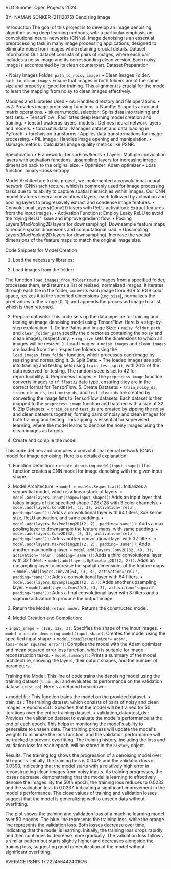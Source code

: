 VLG Summer Open Projects 2024

BY- NAMAN SONKER (21112075)
Denoising Image
 
Introduction
 The goal of this project is to develop an image denoising algorithm using deep learning methods, with a particular emphasis on convolutional neural networks (CNNs). Image denoising is an essential preprocessing task in many image processing applications, designed to eliminate noise from images while retaining crucial details.
Dataset information
Our dataset consists of pairs of images, where each pair includes a noisy image and its corresponding clean version. Each noisy image is accompanied by its clean counterpart.
Dataset Preparation

•	Noisy Images Folder: `path_to_noisy_images`
•	Clean Images Folder: `path_to_clean_images`
 Ensure that images in both folders are of the same size and properly aligned for training. This alignment is crucial for the model to learn the mapping from noisy to clean images effectively.

Modules and Libraries Used
•	os: Handles directory and file operations.
•	cv2: Provides image processing functions.
•	NumPy: Supports array and matrix operations.
•	sklearn.model_selection: Splits data into training and test sets.
•	TensorFlow : Facilitates deep learning model creation and training.
•	tensorflow.keras.layers, models : Defines neural network layers and models.
•	torch.utils.data : Manages dataset and data loading in PyTorch.
•	torchvision.transforms : Applies data transformations for image processing.
•	PIL.Image : Handles image opening and manipulation.
•	skimage.metrics : Calculates image quality metrics like PSNR.

Specification
•	Framework: TensorFlow/keras
•	Layers: Multiple convulation layers with activation functions, upsampling  layers for increasing image dimension back to the original size.
•	Optimizer: Adam optimizer
•	Loss function: binary-cross entropy

Model Architecture
In this project, we implemented a convolutional neural network (CNN) architecture, which is commonly used for image processing tasks due to its ability to capture spatial hierarchies within images. Our CNN model features several convolutional layers, each followed by activation and pooling layers to progressively extract and condense image features.
•	Convolutional Layers(Conv2D layers with ReLU activation): Extract features from the input images.
•	Activation Functions: Employ Leaky ReLU to avoid the “dying ReLU” issue and improve gradient flow.
•	Pooling Layers(MaxPooling2D layers for downsampling): Downsample feature maps to reduce spatial dimensions and computational load.
•	Upsampling Layers(MaxPooling2D layers for downsampling): Increase the spatial dimensions of the feature maps to match the original image size.

Code Snippets for Model Creation
1.	Load the necessary libraries: 
 

2.	Load images from the folder: 

The function `load_images_from_folder` reads images from a specified folder, processes them, and returns a list of resized, normalized images. It iterates through each file in the folder, converts each image from BGR to RGB color space, resizes it to the specified dimensions (`img_size`), normalizes the pixel values to the range [0, 1], and appends the processed image to a list, which is then returned.
 
3.	Prepare datasets:
This code sets up the data pipeline for training and testing an image denoising model using TensorFlow. Here is a step-by-step explanation:
          1. Define Paths and Image Size: 
•	`noisy_folder_path` and `clean_folder_path` specify the directories containing the noisy and clean images, respectively.
•	`img_size` sets the dimensions to which all images will be resized.
          2. Load Images:
•	`noisy_images` and `clean_images` are loaded from their respective folders using the `load_images_from_folder` function, which processes each image by resizing and normalizing it.
          3. Split Data:
•	The loaded images are split into training and testing sets using `train_test_split`, with 20% of the data reserved for testing. The random seed is set to 42 for reproducibility.
         4. Preprocess Images:
•	The `preprocess_image` function converts images to `tf.float32` data type, ensuring they are in the correct format for TensorFlow.
        5. Create Datasets:
•	`train_noisy_ds`, `train_clean_ds`, `test_noisy_ds`, and `test_clean_ds` are created by converting the image lists to TensorFlow datasets. Each dataset is then mapped to the `preprocess_image` function and batched with a size of 32.
         6. Zip Datasets:
•	`train_ds` and `test_ds` are created by zipping the noisy and clean datasets together, forming pairs of noisy and clean images for both training and testing. This zipping is essential for supervised learning, where the model learns to denoise the noisy images using the clean images as targets. 
 

4.	Create and compile the model:

This code defines and compiles a convolutional neural network (CNN) model for image denoising. Here is a detailed explanation:

1. Function Definition:
•	`create_denoising_model(input_shape)`: This function creates a CNN model for image denoising with the given input shape.

2. Model Architecture:
•	`model = models.Sequential()`: Initializes a sequential model, which is a linear stack of layers.
•	`model.add(layers.Input(shape=input_shape))`: Adds an input layer that takes images of the specified shape (128x128 with 3 color channels).
•	`model.add(layers.Conv2D(64, (3, 3), activation='relu', padding='same'))`: Adds a convolutional layer with 64 filters, 3x3 kernel size, ReLU activation, and same padding.
•	`model.add(layers.MaxPooling2D((2, 2), padding='same'))`: Adds a max pooling layer to downsample the feature maps, with same padding.
•	`model.add(layers.Conv2D(32, (3, 3), activation='relu', padding='same'))`: Adds another convolutional layer with 32 filters.
•	`model.add(layers.MaxPooling2D((2, 2), padding='same'))`: Adds another max pooling layer.
•	`model.add(layers.Conv2D(32, (3, 3), activation='relu', padding='same'))`: Adds a third convolutional layer with 32 filters.
•	`model.add(layers.UpSampling2D((2, 2)))`: Adds an upsampling layer to increase the spatial dimensions of the feature maps.
•	`model.add(layers.Conv2D(64, (3, 3), activation='relu', padding='same'))`: Adds a convolutional layer with 64 filters.
•	`model.add(layers.UpSampling2D((2, 2)))`: Adds another upsampling layer.
•	`model.add(layers.Conv2D(3, (3, 3), activation='sigmoid', padding='same'))`: Adds a final convolutional layer with 3 filters and a sigmoid activation to produce the output image.

3. Return the Model: `return model`: Returns the constructed model.
  4. Model Creation and Compilation:

•	`input_shape = (128, 128, 3)`: Specifies the shape of the input images.
•	`model = create_denoising_model(input_shape)`: Creates the model using the specified input shape.
•	`model.compile(optimizer='adam', loss='mean_squared_error')`: Compiles the model with the Adam optimizer and mean squared error loss function, which is suitable for image reconstruction tasks.
•	`model.summary()`: Prints a summary of the model architecture, showing the layers, their output shapes, and the number of parameters.

 
Training the Model:
This line of code trains the denoising model using the training dataset (`train_ds`) and evaluates its performance on the validation dataset (`test_ds`). Here's a detailed breakdown:

•	model.fit : This function trains the model on the provided dataset.
•	train_ds : The training dataset, which consists of pairs of noisy and clean images.
•	epochs=50 : Specifies that the model will be trained for 50 iterations over the entire training dataset.
•	validation_data=test_ds : Provides the validation dataset to evaluate the model's performance at the end of each epoch. This helps in monitoring the model's ability to generalize to unseen data.
The training process will update the model's weights to minimize the loss function, and the validation performance will be tracked to prevent overfitting. The training history, including the loss and validation loss for each epoch, will be stored in the `history` object.

 
Results:
The training log shows the progression of a denoising model over 50 epochs. Initially, the training loss is 0.0475 and the validation loss is 0.0393, indicating that the model starts with a relatively high error in reconstructing clean images from noisy inputs. As training progresses, the losses decrease, demonstrating that the model is learning to effectively denoise the images. By the 50th epoch, the training loss reduces to 0.0233 and the validation loss to 0.0237, indicating a significant improvement in the model's performance. The close values of training and validation losses suggest that the model is generalizing well to unseen data without overfitting.
 
 
	 

The plot shows the training and validation loss of a machine learning model over 50 epochs. The blue line represents the training loss, while the orange line represents the validation loss. Both losses decrease over time, indicating that the model is learning. Initially, the training loss drops rapidly and then continues to decrease more gradually. The validation loss follows a similar pattern but starts slightly higher and decreases alongside the training loss, suggesting good generalization of the model without significant overfitting.



AVERAGE PSNR: 17.222456442401676


